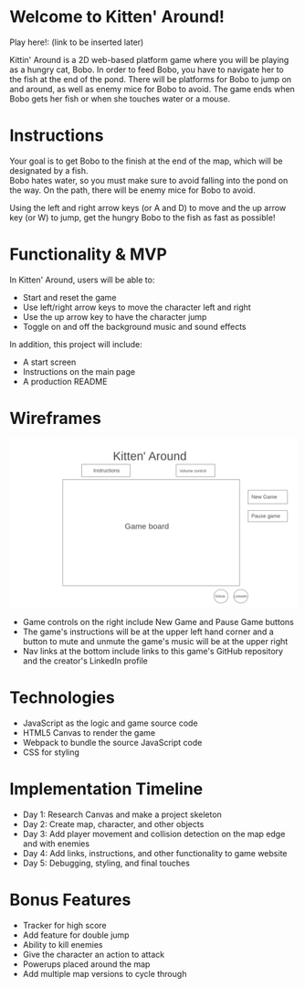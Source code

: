 # Welcome to Kitten' Around!

Play here!: (link to be inserted later)

Kittin' Around is a 2D web-based platform game where you will be playing as a hungry cat, Bobo.  In order to feed Bobo, you have to navigate her to the fish at the end of the pond. There will be platforms for Bobo to jump on and around, as well as enemy mice for Bobo to avoid.  The game ends when Bobo gets her fish or when she touches water or a mouse.

# Instructions

Your goal is to get Bobo to the finish at the end of the map, which will be designated by a fish.  
Bobo hates water, so you must make sure to avoid falling into the pond on the way.  On the path, there will be enemy mice for Bobo to avoid.

Using the left and right arrow keys (or A and D) to move and the up arrow key (or W) to jump, get the hungry Bobo to the fish as fast as possible!

# Functionality & MVP

In Kitten' Around, users will be able to:

* Start and reset the game
* Use left/right arrow keys to move the character left and right
* Use the up arrow key to have the character jump
* Toggle on and off the background music and sound effects

In addition, this project will include:

* A start screen
* Instructions on the main page
* A production README

# Wireframes

<img width="1024" src="/images/Homepage.png">

* Game controls on the right include New Game and Pause Game buttons
* The game's instructions will be at the upper left hand corner and a button to mute and unmute the game's music will be at the upper right
* Nav links at the bottom include links to this game's GitHub repository and the creator's LinkedIn profile

# Technologies

* JavaScript as the logic and game source code
* HTML5 Canvas to render the game
* Webpack to bundle the source JavaScript code
* CSS for styling

# Implementation Timeline
* Day 1: Research Canvas and make a project skeleton
* Day 2: Create map, character, and other objects
* Day 3: Add player movement and collision detection on the map edge and with enemies
* Day 4: Add links, instructions, and other functionality to game website
* Day 5: Debugging, styling, and final touches


# Bonus Features
* Tracker for high score
* Add feature for double jump
* Ability to kill enemies
* Give the character an action to attack
* Powerups placed around the map
* Add multiple map versions to cycle through
